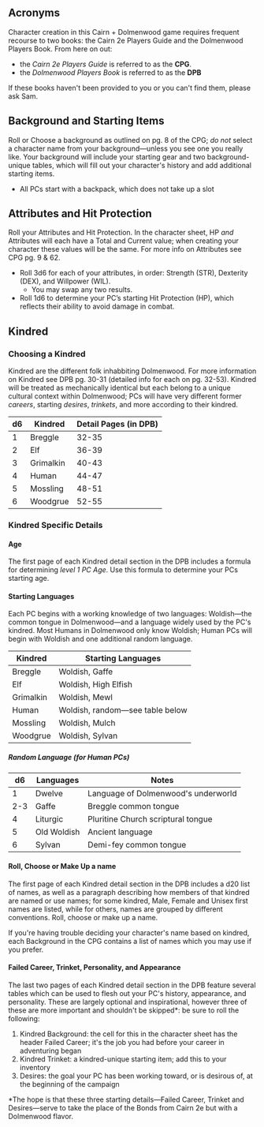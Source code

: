 ## Acronyms

Character creation in this Cairn + Dolmenwood game requires frequent recourse to two books: the Cairn 2e Players Guide and the Dolmenwood Players Book.
From here on out:

- the _Cairn 2e Players Guide_ is referred to as the **CPG**.
- the _Dolmenwood Players Book_ is referred to as the **DPB**

If these books haven't been provided to you or you can't find them, please ask Sam.

## Background and Starting Items

Roll or Choose a background as outlined on pg. 8 of the CPG; _do not_ select a character name from your background—unless you see one you really like. Your background will include your starting gear and two background-unique tables, which will fill out your character's history and add additional starting items.

- All PCs start with a backpack, which does not take up a slot

## Attributes and Hit Protection

Roll your Attributes and Hit Protection. In the character sheet, HP _and_ Attributes will each have a Total and Current value; when creating your character these values will be the same. For more info on Attributes see CPG pg. 9 & 62.

- Roll 3d6 for each of your attributes, in order: Strength (STR), Dexterity (DEX), and Willpower (WIL).
  - You may swap any two results.
- Roll 1d6 to determine your PC’s starting Hit Protection (HP), which reflects their ability to avoid damage in combat.

## Kindred

### Choosing a Kindred

Kindred are the different folk inhabbiting Dolmenwood. For more information on Kindred see DPB pg. 30-31 (detailed info for each on pg. 32-53). Kindred will be treated as mechanically identical but each belong to a unique cultural context within Dolmenwood; PCs will have very different former _careers_, starting _desires_, _trinkets_, and more according to their kindred.

| d6  | Kindred   | Detail Pages (in DPB) |
| --- | --------- | --------------------- |
| 1   | Breggle   | 32-35                 |
| 2   | Elf       | 36-39                 |
| 3   | Grimalkin | 40-43                 |
| 4   | Human     | 44-47                 |
| 5   | Mossling  | 48-51                 |
| 6   | Woodgrue  | 52-55                 |

### Kindred Specific Details

#### Age

The first page of each Kindred detail section in the DPB includes a formula for determining _level 1 PC Age_. Use this formula to determine your PCs starting age.

#### Starting Languages

Each PC begins with a working knowledge of two languages: Woldish—the common tongue in Dolmenwood—and a language widely used by the PC's kindred. Most Humans in Dolmenwood only know Woldish; Human PCs will begin with Woldish and one additional random language.

| Kindred   | Starting Languages              |
| --------- | ------------------------------- |
| Breggle   | Woldish, Gaffe                  |
| Elf       | Woldish, High Elfish            |
| Grimalkin | Woldish, Mewl                   |
| Human     | Woldish, random—see table below |
| Mossling  | Woldish, Mulch                  |
| Woodgrue  | Woldish, Sylvan                 |

##### Random Language (for Human PCs)

| d6  | Languages   | Notes                               |
| --- | ----------- | ----------------------------------- |
| 1   | Dwelve      | Language of Dolmenwood's underworld |
| 2-3 | Gaffe       | Breggle common tongue               |
| 4   | Liturgic    | Pluritine Church scriptural tongue  |
| 5   | Old Woldish | Ancient language                    |
| 6   | Sylvan      | Demi-fey common tongue              |

#### Roll, Choose or Make Up a name

The first page of each Kindred detail section in the DPB includes a d20 list of names, as well as a paragraph describing how members of that kindred are named or use names; for some kindred, Male, Female and Unisex first names are listed, while for others, names are grouped by different conventions.
Roll, choose or make up a name.

If you're having trouble deciding your character's name based on kindred, each Background in the CPG contains a list of names which you may use if you prefer.

#### Failed Career, Trinket, Personality, and Appearance

The last two pages of each Kindred detail section in the DPB feature several tables which can be used to flesh out your PC's history, appearance, and personality. These are largely optional and inspirational, however three of these are more important and shouldn't be skipped\*: be sure to roll the following:

1. Kindred Background: the cell for this in the character sheet has the header Failed Career; it's the job you had before your career in adventuring began
2. Kindred Trinket: a kindred-unique starting item; add this to your inventory
3. Desires: the goal your PC has been working toward, or is desirous of, at the beginning of the campaign

\*The hope is that these three starting details—Failed Career, Trinket and Desires—serve to take the place of the Bonds from Cairn 2e but with a Dolmenwood flavor.
